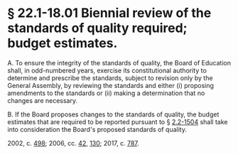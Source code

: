 # § 22.1-18.01 Biennial review of the standards of quality required; budget estimates.

<p>A. To ensure the integrity of the standards of quality, the Board of Education shall, in odd-numbered years, exercise its constitutional authority to determine and prescribe the standards, subject to revision only by the General Assembly, by reviewing the standards and either (i) proposing amendments to the standards or (ii) making a determination that no changes are necessary.</p><p>B. If the Board proposes changes to the standards of quality, the budget estimates that are required to be reported pursuant to § <a href='http://law.lis.virginia.gov/vacode/2.2-1504/'>2.2-1504</a> shall take into consideration the Board's proposed standards of quality.</p><p>2002, c. <a href='http://lis.virginia.gov/cgi-bin/legp604.exe?021+ful+CHAP0498'>498</a>; 2006, cc. <a href='http://lis.virginia.gov/cgi-bin/legp604.exe?061+ful+CHAP0042'>42</a>, <a href='http://lis.virginia.gov/cgi-bin/legp604.exe?061+ful+CHAP0130'>130</a>; 2017, c. <a href='http://lis.virginia.gov/cgi-bin/legp604.exe?171+ful+CHAP0787'>787</a>.</p>